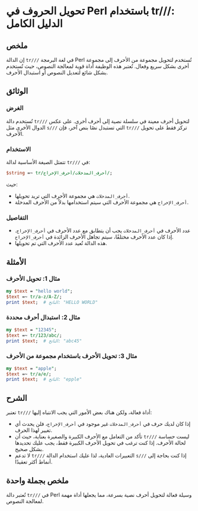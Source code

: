 <!--
Meta Description: # تحويل الحروف في Perl باستخدام tr///: الدليل الكامل ## ملخص إن الدالة `tr///` في لغة البرمجة Perl تُستخدم لتحويل مجموعة من الأحرف إلى مجموعة أخرى بشك...
Meta Keywords: الأحرف, text, perl, تحويل, مجموعة
-->

# تحويل الحروف في Perl باستخدام tr///: الدليل الكامل

## ملخص 
إن الدالة `tr///` في لغة البرمجة Perl تُستخدم لتحويل مجموعة من الأحرف إلى مجموعة أخرى بشكل سريع وفعال. تُعتبر هذه الوظيفة أداة قوية لمعالجة النصوص، حيث تُستخدم بشكل شائع لتعديل النصوص أو استبدال الأحرف.

## الوثائق

### الغرض
تُستخدم دالة `tr///` لتحويل أحرف معينة في سلسلة نصية إلى أحرف أخرى. على عكس الدوال الأخرى مثل `s///` التي تستبدل نصًا بنص آخر، فإن `tr///` تركز فقط على تحويل الأحرف.

### الاستخدام
تتمثل الصيغة الأساسية لدالة `tr///` في:
```perl
$string =~ tr/أحرف_المدخلات/أحرف_الإخراج/;
```

حيث:
- `أحرف_المدخلات` هي مجموعة الأحرف التي تريد تحويلها.
- `أحرف_الإخراج` هي مجموعة الأحرف التي سيتم استخدامها بدلاً من الأحرف المدخلة.

### التفاصيل
- عدد الأحرف في `أحرف_المدخلات` يجب أن يتطابق مع عدد الأحرف في `أحرف_الإخراج`. إذا كان عدد الأحرف مختلفًا، سيتم تجاهل الأحرف الزائدة في `أحرف_الإخراج`.
- هذه الدالة تُعيد عدد الأحرف التي تم تحويلها.

## الأمثلة

### مثال 1: تحويل الأحرف
```perl
my $text = "hello world";
$text =~ tr/a-z/A-Z/;
print $text;  # الناتج: "HELLO WORLD"
```

### مثال 2: استبدال أحرف محددة
```perl
my $text = "12345";
$text =~ tr/123/abc/;
print $text;  # الناتج: "abc45"
```

### مثال 3: تحويل الأحرف باستخدام مجموعة من الأحرف
```perl
my $text = "apple";
$text =~ tr/a/e/;
print $text;  # الناتج: "epple"
```

## الشرح
تعتبر `tr///` أداة فعالة، ولكن هناك بعض الأمور التي يجب الانتباه إليها:
- إذا كان لديك حرف في `أحرف_المدخلات` غير موجود في `أحرف_الإخراج`، فلن يحدث أي تغيير لهذا الحرف.
- تأكد من التعامل مع الأحرف الكبيرة والصغيرة بعناية، حيث أن `tr///` ليست حساسة لحالة الأحرف. إذا كنت ترغب في تحويل الأحرف الكبيرة فقط، يجب عليك تحديدها بشكل صحيح.
- لا تدعم `tr///` التعبيرات العادية، لذا عليك استخدام الدالة `s///` إذا كنت بحاجة إلى أنماط أكثر تعقيدًا.

## ملخص بجملة واحدة
تُعتبر دالة `tr///` في Perl وسيلة فعالة لتحويل أحرف نصية بسرعة، مما يجعلها أداة مهمة لمعالجة النصوص.